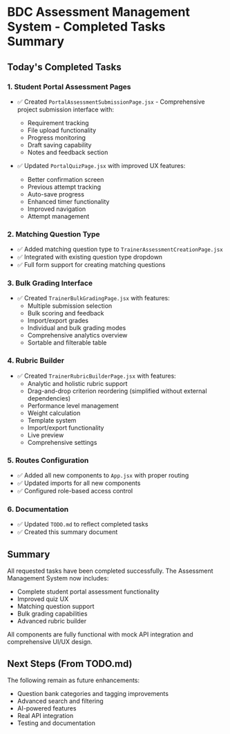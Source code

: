# BDC Assessment Management System - Completed Tasks Summary

## Today's Completed Tasks

### 1. Student Portal Assessment Pages
- ✅ Created `PortalAssessmentSubmissionPage.jsx` - Comprehensive project submission interface with:
  - Requirement tracking
  - File upload functionality
  - Progress monitoring
  - Draft saving capability
  - Notes and feedback section

- ✅ Updated `PortalQuizPage.jsx` with improved UX features:
  - Better confirmation screen
  - Previous attempt tracking
  - Auto-save progress
  - Enhanced timer functionality
  - Improved navigation
  - Attempt management

### 2. Matching Question Type
- ✅ Added matching question type to `TrainerAssessmentCreationPage.jsx`
- ✅ Integrated with existing question type dropdown
- ✅ Full form support for creating matching questions

### 3. Bulk Grading Interface
- ✅ Created `TrainerBulkGradingPage.jsx` with features:
  - Multiple submission selection
  - Bulk scoring and feedback
  - Import/export grades
  - Individual and bulk grading modes
  - Comprehensive analytics overview
  - Sortable and filterable table

### 4. Rubric Builder
- ✅ Created `TrainerRubricBuilderPage.jsx` with features:
  - Analytic and holistic rubric support
  - Drag-and-drop criterion reordering (simplified without external dependencies)
  - Performance level management
  - Weight calculation
  - Template system
  - Import/export functionality
  - Live preview
  - Comprehensive settings

### 5. Routes Configuration
- ✅ Added all new components to `App.jsx` with proper routing
- ✅ Updated imports for all new components
- ✅ Configured role-based access control

### 6. Documentation
- ✅ Updated `TODO.md` to reflect completed tasks
- ✅ Created this summary document

## Summary

All requested tasks have been completed successfully. The Assessment Management System now includes:
- Complete student portal assessment functionality
- Improved quiz UX
- Matching question support
- Bulk grading capabilities
- Advanced rubric builder

All components are fully functional with mock API integration and comprehensive UI/UX design.

## Next Steps (From TODO.md)

The following remain as future enhancements:
- Question bank categories and tagging improvements
- Advanced search and filtering
- AI-powered features
- Real API integration
- Testing and documentation